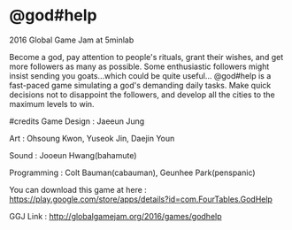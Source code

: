 # @god#help
2016 Global Game Jam at 5minlab

Become a god, pay attention to people's rituals, grant their wishes, and get more followers as many as possible. Some enthusiastic followers might insist sending you goats…which could be quite useful... @god#help is a fast-paced game simulating a god's demanding daily tasks. Make quick decisions not to disappoint the followers, and develop all the cities to the maximum levels to win.

#credits
Game Design : Jaeeun Jung

Art : Ohsoung Kwon, Yuseok Jin, Daejin Youn

Sound : Jooeun Hwang(bahamute)

Programming : Colt Bauman(cabauman), Geunhee Park(penspanic)


You can download this game at here : 
https://play.google.com/store/apps/details?id=com.FourTables.GodHelp

GGJ Link :
http://globalgamejam.org/2016/games/godhelp
